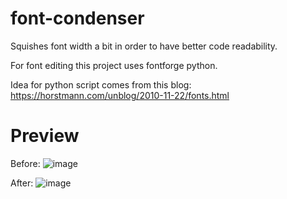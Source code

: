 # font-condenser

Squishes font width a bit in order to have better code readability. 

For font editing this project uses fontforge python.

Idea for python script comes from this blog: https://horstmann.com/unblog/2010-11-22/fonts.html

# Preview

Before:
![image](https://github.com/user-attachments/assets/d38cfc90-83a8-4128-8693-91460c6da1f6)

After:
![image](https://github.com/user-attachments/assets/df4d30bb-7343-456d-9d66-1b55fbf5f198)
